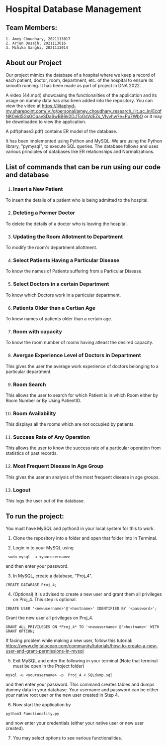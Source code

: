 # Hospital Database Management

## Team Members: 
    1. Amey Choudhary, 2021113017
    2. Arjun Dosajh, 2021113016
    3. Mihika Sanghi, 2021113014


## About our Project

Our project mimics the database of a hospital where we keep a record of each patient, doctor, room, department, etc. of the hospital to ensure its smooth running. It has been made as part of project in DNA 2022.

A video (44.mp4) showcasing the functionalities of the application and its usage on dummy data has also been added into the repository. You can view the video at https://iiitaphyd-my.sharepoint.com/:v:/g/personal/amey_choudhary_research_iiit_ac_in/EcqfNK0eld5GsGOqavSDa6wBB6k0DJToGsVdEZs_VIvvhw?e=Pu7WbO
or it may be downloaded to view the application.

A pdf(phase3.pdf) contains ER model of the database.

It has been implemented using Python and MySQL. We are using the Python library, "pymysql", to execute SQL queries. The database follows and uses various principles of databases like ER relationships and Normalizations.

## List of commands that can be run using our code and database
 
1. ### Insert a New Patient
To insert the details of a patient who is being admitted to the hospital.
 
2. ### Deleting a Former Doctor 
To delete the details of a doctor who is leaving the hospital.
 
3. ### Updating the Room Allotment to Department
To modify the room's department allottment.
 
4. ### Select Patients Having a Particular Disease
To know the names of Patients suffering from a Particular Disease.
 
5. ### Select Doctors in a certain Department
To know which Doctors work in a particular department.

6. ### Patients Older than a Certian Age
To know names of patients older than a certain age.
 
7. ### Room with capacity
To know the room number of rooms having atleast the desired capacity.
 
8. ### Avergae Experience Level of Doctors in Department
This gives the user the average work experience of doctors belonging to a particular department.
 
9. ### Room Search
This allows the user to search for which Patient is in which Room either by Room Number or By Using PatientID. 
 
10. ### Room Availability
This displays all the rooms which are not occupied by patients.
 
11. ### Success Rate of Any Operation
This allows the user to know the success rate of a particular operation from statistics of past records.
 
12. ### Most Frequent Disease in Age Group
This gives the user an analysis of the most frequent disease in age groups.
 
13. ### Logout
This logs the user out of the database.

## To run the project:

You must have MySQL and python3 in your local system for this to work.

1. Clone the repository into a folder and open that folder into in Terminal.

2. Login in to your MySQL using 
```
 sudo mysql -u <yourusername>
```
 and then enter your password.

3. In MySQL, create a database, "Proj_4".
```
CREATE DATABASE Proj_4;
```

4. (Optional) It is advised to create a new user and grant them all privileges on Proj_4. This step is optional.
```
CREATE USER '<newusername>'@'<hostname>' IDENTIFIED BY '<password>';
```
Grant the new user all privileges on Proj_4.
```
GRANT ALL PRIVILEGES ON *Proj_4* TO '<newusername>'@'<hostname>' WITH GRANT OPTION;
```
If facing problem while making a new user, follow this tutorial:
https://www.digitalocean.com/community/tutorials/how-to-create-a-new-user-and-grant-permissions-in-mysql

5. Exit MySQL and enter the following in your terminal (Note that terminal must be open in the Project folder)

```
mysql -u <yourusername> -p  Proj_4 < SQLdump.sql 
```
and then enter your password.
This command creates tables and dumps dummy data in your database. Your username and password can be either your native root user or the new user created in Step 4.

6. Now start the application by
```
python3 Functionality.py
```
and now enter your credentials (either your native user or new user created).

7. You may select options to see various functionalities.
